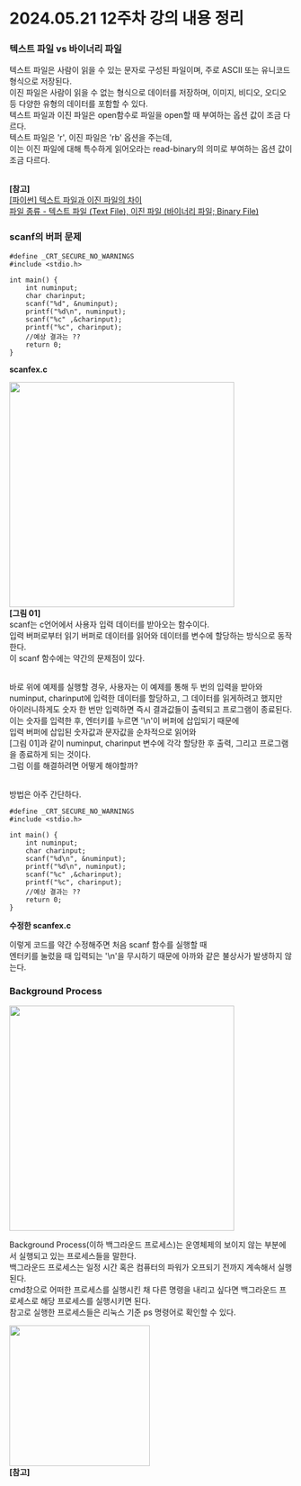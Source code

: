 # 2024.05.21 12주차 강의 내용 정리
<h3><b>텍스트 파일 vs 바이너리 파일</b></h3>
텍스트 파일은 사람이 읽을 수 있는 문자로 구성된 파일이며, 주로 ASCII 또는 유니코드 형식으로 저장된다.<br>
이진 파일은 사람이 읽을 수 없는 형식으로 데이터를 저장하며, 이미지, 비디오, 오디오 등 다양한 유형의 데이터를 포함할 수 있다.<br>
텍스트 파일과 이진 파일은 open함수로 파일을 open할 때 부여하는 옵션 값이 조금 다르다.<br>
텍스트 파일은 'r', 이진 파일은 'rb' 옵션을 주는데, <br>
이는 이진 파일에 대해 특수하게 읽어오라는 read-binary의 의미로 부여하는 옵션 값이 조금 다르다.<br><br>

<b>[참고]</b><br>
<a href="[파이썬] 텍스트 파일과 이진 파일의 차이 (colinch4.github.io)">[파이썬] 텍스트 파일과 이진 파일의 차이</a><br>
<a href="파일 종류 - 텍스트 파일 (Text File), 이진 파일 (바이너리 파일; Binary File) (tistory.com)">
파일 종류 - 텍스트 파일 (Text File), 이진 파일 (바이너리 파일; Binary File)</a><br>

<h3><b>scanf의 버퍼 문제</b></h3>

```
#define _CRT_SECURE_NO_WARNINGS
#include <stdio.h>

int main() {
	int numinput;
	char charinput;
	scanf("%d", &numinput);
	printf("%d\n", numinput);
	scanf("%c" ,&charinput);
	printf("%c", charinput);
	//예상 결과는 ??
	return 0;
}
```
<b>scanfex.c</b><br>

<img src="https://github.com/tealight03/2024SysP/assets/138011998/5d5247d8-afb2-4d9a-a554-37184fce36e0" width="400"><br>
<b>[그림 01]</b><br>
scanf는 c언어에서 사용자 입력 데이터를 받아오는 함수이다.<br>
입력 버퍼로부터 읽기 버퍼로 데이터를 읽어와 데이터를 변수에 할당하는 방식으로 동작한다.<br>
이 scanf 함수에는 약간의 문제점이 있다.<br><br>

바로 위에 예제를 실행할 경우, 사용자는 이 예제를 통해 두 번의 입력을 받아와<br>
numinput, charinput에 입력한 데이터를 할당하고, 그 데이터를 읽게하려고 했지만<br>
아이러니하게도 숫자 한 번만 입력하면 즉시 결과값들이 출력되고 프로그램이 종료된다.<br>
이는 숫자를 입력한 후, 엔터키를 누르면 '\n'이 버퍼에 삽입되기 때문에<br>
입력 버퍼에 삽입된 숫자값과 문자값을 순차적으로 읽어와<br>
[그림 01]과 같이 numinput, charinput 변수에 각각 할당한 후 출력, 그리고 프로그램을 종료하게 되는 것이다.<br>
그럼 이를 해결하려면 어떻게 해야할까?<br><br>

방법은 아주 간단하다.<br>

```
#define _CRT_SECURE_NO_WARNINGS
#include <stdio.h>

int main() {
	int numinput;
	char charinput;
	scanf("%d\n", &numinput);
	printf("%d\n", numinput);
	scanf("%c" ,&charinput);
	printf("%c", charinput);
	//예상 결과는 ??
	return 0;
}
```
<b>수정한 scanfex.c</b><br>

이렇게 코드를 약간 수정해주면 처음 scanf 함수를 실행할 때<br>
엔터키를 눌렀을 때 입력되는 '\n'을 무시하기 때문에 아까와 같은 불상사가 발생하지 않는다.<br>

<h3><b>Background Process</b></h3>
<img src="https://github.com/tealight03/2024SysP/assets/138011998/735d76c4-0511-46fa-b42d-658ecb63a9bb" width="400"><br>

Background Process(이하 백그라운드 프로세스)는 운영체제의 보이지 않는 부분에서 실행되고 있는 프로세스들을 말한다.<br>
백그라운드 프로세스는 일정 시간 혹은 컴퓨터의 파워가 오프되기 전까지 계속해서 실행된다.<br>
cmd창으로 어떠한 프로세스를 실행시킨 채 다른 명령을 내리고 싶다면 백그라운드 프로세스로 해당 프로세스를 실행시키면 된다.<br>
참고로 실행한 프로세스들은 리눅스 기준 ps 명령어로 확인할 수 있다.<br>

<img src="https://github.com/tealight03/2024SysP/assets/138011998/58c45b2c-5091-4d7b-a2dc-6e786fa992b0" width="250"><br>
<b>[참고]</b><br>
